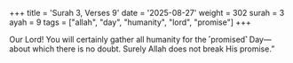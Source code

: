 +++
title = 'Surah 3, Verses 9'
date = '2025-08-27'
weight = 302
surah = 3
ayah = 9
tags = ["allah", "day", "humanity", "lord", "promise"]
+++

Our Lord! You will certainly gather all humanity for the ˹promised˺ Day—about which there is no doubt. Surely Allah does not break His promise.”